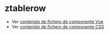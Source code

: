 # ztablerow

 - Ver [contenido de fichero de componente Vue](./ztablerow.vue)
 - Ver [contenido de fichero de componente CSS](./ztablerow.css)
